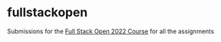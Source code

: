# fullstackopen

Submissions for the [Full Stack Open 2022 Course](https://fullstackopen.com/en/#course-contents) for all the assignments
